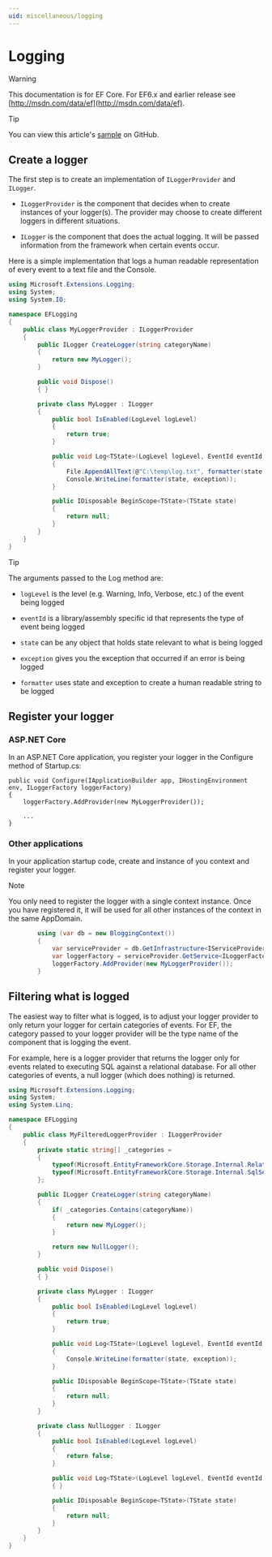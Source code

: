 ```yaml
---
uid: miscellaneous/logging
---
```

# Logging

> [!WARNING]
> This documentation is for EF Core. For EF6.x and earlier release see [http://msdn.com/data/ef](http://msdn.com/data/ef).

> [!TIP]
> You can view this article's [sample](https://github.com/aspnet/EntityFramework.Docs/tree/master/samples/Miscellaneous/Logging) on GitHub.

## Create a logger

The first step is to create an implementation of `ILoggerProvider` and `ILogger`.
* `ILoggerProvider` is the component that decides when to create instances of your logger(s). The provider may choose to create different loggers in different situations.

* `ILogger` is the component that does the actual logging. It will be passed information from the framework when certain events occur.

Here is a simple implementation that logs a human readable representation of every event to a text file and the Console.

<!-- [!code-csharp[Main](samples/Miscellaneous/Logging/Logging/MyLoggerProvider.cs)] -->
````csharp
using Microsoft.Extensions.Logging;
using System;
using System.IO;

namespace EFLogging
{
    public class MyLoggerProvider : ILoggerProvider
    {
        public ILogger CreateLogger(string categoryName)
        {
            return new MyLogger();
        }

        public void Dispose()
        { }

        private class MyLogger : ILogger
        {
            public bool IsEnabled(LogLevel logLevel)
            {
                return true;
            }

            public void Log<TState>(LogLevel logLevel, EventId eventId, TState state, Exception exception, Func<TState, Exception, string> formatter)
            {
                File.AppendAllText(@"C:\temp\log.txt", formatter(state, exception));
                Console.WriteLine(formatter(state, exception));
            }

            public IDisposable BeginScope<TState>(TState state)
            {
                return null;
            }
        } 
    }
}
````

> [!TIP]
>
>The arguments passed to the Log method are:
>
>* `logLevel` is the level (e.g. Warning, Info, Verbose, etc.) of the event being logged
>
>* `eventId` is a library/assembly specific id that represents the type of event being logged
>
>* `state` can be any object that holds state relevant to what is being logged
>
>* `exception` gives you the exception that occurred if an error is being logged
>
>* `formatter` uses state and exception to create a human readable string to be logged

## Register your logger

### ASP.NET Core

In an ASP.NET Core application, you register your logger in the Configure method of Startup.cs:

<!-- literal_block"ids  "classes  "xml:space": "preserve", "backrefs  "dupnames  "names": [] -->
````
public void Configure(IApplicationBuilder app, IHostingEnvironment env, ILoggerFactory loggerFactory)
{
    loggerFactory.AddProvider(new MyLoggerProvider());

    ...
}
````

### Other applications

In your application startup code, create and instance of you context and register your logger.

> [!NOTE]
> You only need to register the logger with a single context instance. Once you have registered it, it will be used for all other instances of the context in the same AppDomain.

<!-- [!code-csharp[Main](samples/Miscellaneous/Logging/Logging.ConsoleApp/Program.cs)] -->
````csharp
        using (var db = new BloggingContext())
        {
            var serviceProvider = db.GetInfrastructure<IServiceProvider>();
            var loggerFactory = serviceProvider.GetService<ILoggerFactory>();
            loggerFactory.AddProvider(new MyLoggerProvider());
        }
````

## Filtering what is logged

The easiest way to filter what is logged, is to adjust your logger provider to only return your logger for certain categories of events. For EF, the category passed to your logger provider will be the type name of the component that is logging the event.

For example, here is a logger provider that returns the logger only for events related to executing SQL against a relational database. For all other categories of events, a null logger (which does nothing) is returned.

<!-- [!code-csharp[Main](samples/Miscellaneous/Logging/Logging/MyFilteredLoggerProvider.cs?highlight=9,10,11,12,13,17,18,19,20,21,22)] -->
````csharp
using Microsoft.Extensions.Logging;
using System;
using System.Linq;

namespace EFLogging
{
    public class MyFilteredLoggerProvider : ILoggerProvider
    {
        private static string[] _categories =
        {
            typeof(Microsoft.EntityFrameworkCore.Storage.Internal.RelationalCommandBuilderFactory).FullName,
            typeof(Microsoft.EntityFrameworkCore.Storage.Internal.SqlServerConnection).FullName
        };

        public ILogger CreateLogger(string categoryName)
        {
            if( _categories.Contains(categoryName))
            {
                return new MyLogger();
            }

            return new NullLogger();
        }

        public void Dispose()
        { }

        private class MyLogger : ILogger
        {
            public bool IsEnabled(LogLevel logLevel)
            {
                return true;
            }

            public void Log<TState>(LogLevel logLevel, EventId eventId, TState state, Exception exception, Func<TState, Exception, string> formatter)
            {
                Console.WriteLine(formatter(state, exception));
            }

            public IDisposable BeginScope<TState>(TState state)
            {
                return null;
            }
        }

        private class NullLogger : ILogger
        {
            public bool IsEnabled(LogLevel logLevel)
            {
                return false;
            }

            public void Log<TState>(LogLevel logLevel, EventId eventId, TState state, Exception exception, Func<TState, Exception, string> formatter)
            { }

            public IDisposable BeginScope<TState>(TState state)
            {
                return null;
            }
        }
    }
}
````
